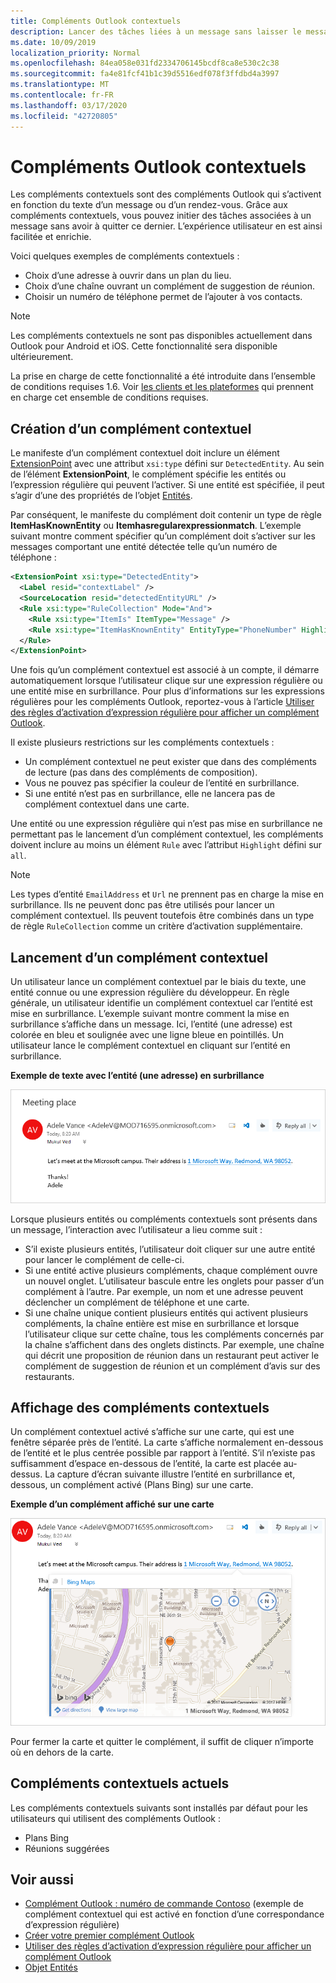 ```yaml
---
title: Compléments Outlook contextuels
description: Lancer des tâches liées à un message sans laisser le message lui-même pour faciliter et enrichir l'expérience utilisateur.
ms.date: 10/09/2019
localization_priority: Normal
ms.openlocfilehash: 84ea058e031fd2334706145bcdf8ca8e530c2c38
ms.sourcegitcommit: fa4e81fcf41b1c39d5516edf078f3ffdbd4a3997
ms.translationtype: MT
ms.contentlocale: fr-FR
ms.lasthandoff: 03/17/2020
ms.locfileid: "42720805"
---
```

# <a name="contextual-outlook-add-ins"></a>Compléments Outlook contextuels

Les compléments contextuels sont des compléments Outlook qui s’activent en fonction du texte d’un message ou d’un rendez-vous. Grâce aux compléments contextuels, vous pouvez initier des tâches associées à un message sans avoir à quitter ce dernier. L’expérience utilisateur en est ainsi facilitée et enrichie.

Voici quelques exemples de compléments contextuels :

- Choix d’une adresse à ouvrir dans un plan du lieu.
- Choix d’une chaîne ouvrant un complément de suggestion de réunion.
- Choisir un numéro de téléphone permet de l’ajouter à vos contacts.


> [!NOTE]
> Les compléments contextuels ne sont pas disponibles actuellement dans Outlook pour Android et iOS. Cette fonctionnalité sera disponible ultérieurement.
>
> La prise en charge de cette fonctionnalité a été introduite dans l’ensemble de conditions requises 1.6. Voir [les clients et les plateformes](../reference/requirement-sets/outlook-api-requirement-sets.md#requirement-sets-supported-by-exchange-servers-and-outlook-clients) qui prennent en charge cet ensemble de conditions requises.

## <a name="how-to-make-a-contextual-add-in"></a>Création d’un complément contextuel

Le manifeste d’un complément contextuel doit inclure un élément [ExtensionPoint](../reference/manifest/extensionpoint.md) avec une attribut `xsi:type` défini sur `DetectedEntity`. Au sein de l’élément **ExtensionPoint**, le complément spécifie les entités ou l’expression régulière qui peuvent l’activer. Si une entité est spécifiée, il peut s’agir d’une des propriétés de l’objet [Entités](/javascript/api/outlook/office.entities).

Par conséquent, le manifeste du complément doit contenir un type de règle **ItemHasKnownEntity** ou **Itemhasregularexpressionmatch**. L’exemple suivant montre comment spécifier qu’un complément doit s’activer sur les messages comportant une entité détectée telle qu’un numéro de téléphone :

```XML
<ExtensionPoint xsi:type="DetectedEntity">
  <Label resid="contextLabel" />
  <SourceLocation resid="detectedEntityURL" />
  <Rule xsi:type="RuleCollection" Mode="And">
    <Rule xsi:type="ItemIs" ItemType="Message" />
    <Rule xsi:type="ItemHasKnownEntity" EntityType="PhoneNumber" Highlight="all" />
  </Rule>
</ExtensionPoint>
```

Une fois qu’un complément contextuel est associé à un compte, il démarre automatiquement lorsque l’utilisateur clique sur une expression régulière ou une entité mise en surbrillance. Pour plus d’informations sur les expressions régulières pour les compléments Outlook, reportez-vous à l’article [Utiliser des règles d’activation d’expression régulière pour afficher un complément Outlook](use-regular-expressions-to-show-an-outlook-add-in.md).

Il existe plusieurs restrictions sur les compléments contextuels :

- Un complément contextuel ne peut exister que dans des compléments de lecture (pas dans des compléments de composition).
- Vous ne pouvez pas spécifier la couleur de l’entité en surbrillance.
- Si une entité n’est pas en surbrillance, elle ne lancera pas de complément contextuel dans une carte.

Une entité ou une expression régulière qui n’est pas mise en surbrillance ne permettant pas le lancement d’un complément contextuel, les compléments doivent inclure au moins un élément `Rule` avec l’attribut `Highlight` défini sur `all`.

> [!NOTE]
> Les types d’entité `EmailAddress` et `Url` ne prennent pas en charge la mise en surbrillance. Ils ne peuvent donc pas être utilisés pour lancer un complément contextuel. Ils peuvent toutefois être combinés dans un type de règle `RuleCollection` comme un critère d’activation supplémentaire.

## <a name="how-to-launch-a-contextual-add-in"></a>Lancement d’un complément contextuel

Un utilisateur lance un complément contextuel par le biais du texte, une entité connue ou une expression régulière du développeur. En règle générale, un utilisateur identifie un complément contextuel car l’entité est mise en surbrillance. L’exemple suivant montre comment la mise en surbrillance s’affiche dans un message. Ici, l’entité (une adresse) est colorée en bleu et soulignée avec une ligne bleue en pointillés. Un utilisateur lance le complément contextuel en cliquant sur l’entité en surbrillance. 

**Exemple de texte avec l’entité (une adresse) en surbrillance**

![Illustre l’entité en surbrillance dans un courrier](../images/outlook-detected-entity-highlight.png)
    
Lorsque plusieurs entités ou compléments contextuels sont présents dans un message, l’interaction avec l’utilisateur a lieu comme suit :

- S’il existe plusieurs entités, l’utilisateur doit cliquer sur une autre entité pour lancer le complément de celle-ci.
- Si une entité active plusieurs compléments, chaque complément ouvre un nouvel onglet. L’utilisateur bascule entre les onglets pour passer d’un complément à l’autre. Par exemple, un nom et une adresse peuvent déclencher un complément de téléphone et une carte.
- Si une chaîne unique contient plusieurs entités qui activent plusieurs compléments, la chaîne entière est mise en surbrillance et lorsque l’utilisateur clique sur cette chaîne, tous les compléments concernés par la chaîne s’affichent dans des onglets distincts. Par exemple, une chaîne qui décrit une proposition de réunion dans un restaurant peut activer le complément de suggestion de réunion et un complément d’avis sur des restaurants.

## <a name="how-a-contextual-add-in-displays"></a>Affichage des compléments contextuels

Un complément contextuel activé s’affiche sur une carte, qui est une fenêtre séparée près de l’entité. La carte s’affiche normalement en-dessous de l’entité et le plus centrée possible par rapport à l’entité. S’il n’existe pas suffisamment d’espace en-dessous de l’entité, la carte est placée au-dessus. La capture d’écran suivante illustre l’entité en surbrillance et, dessous, un complément activé (Plans Bing) sur une carte.

**Exemple d’un complément affiché sur une carte**

![Indique une application contextuelle sur une carte](../images/outlook-detected-entity-card.png)

Pour fermer la carte et quitter le complément, il suffit de cliquer n’importe où en dehors de la carte.

## <a name="current-contextual-add-ins"></a>Compléments contextuels actuels

Les compléments contextuels suivants sont installés par défaut pour les utilisateurs qui utilisent des compléments Outlook :

- Plans Bing 
- Réunions suggérées

## <a name="see-also"></a>Voir aussi

- [Complément Outlook : numéro de commande Contoso](https://github.com/OfficeDev/Outlook-Add-In-Contextual-Regex) (exemple de complément contextuel qui est activé en fonction d’une correspondance d’expression régulière)
- [Créer votre premier complément Outlook](../quickstarts/outlook-quickstart.md)
- [Utiliser des règles d’activation d’expression régulière pour afficher un complément Outlook](use-regular-expressions-to-show-an-outlook-add-in.md)
- [Objet Entités](/javascript/api/outlook/office.entities)
